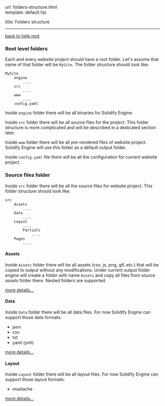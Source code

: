 url:        folders-structure.html  
template:   default.hjs

title:      Folders structure

---

[back to help root](/index.html)

### Root level folders

Each and every website project should have a root folder. Let's assume that name of that folder will be `MySite`. The folder structure should look like:

```
MySite
    engine
        ....
    src
        ....
    www
        ....
    config.yaml
```

Inside `engine` folder there will be all binaries for Solidify Engine.

Inside `src` folder there will be all source files for the project. This folder structure is more complicated and will be described in a dedicated section later.

Inside `www` folder there will be all pre-rendered files of website project. Solidify Engine will use this folder as a default output folder.

Inside `config.yaml` file there will be all the configuration for current website project.

### Source files folder

Inside `src` folder there will be all the source files for website project. This folder structure should look like:

```
src
    Assets
        ....
    Data
        ....
    Layout
        ....
        Partials
            ....
    Pages
        ....
```

#### Assets

Inside `Assets` folder there will be all assets (css, js, png, gif, etc.) that will be copied to output without any modifications. Under current output folder engine will create a folder with name `Assets` and copy all files from source assets folder there. Nested folders are supported.

[more details...](folders-structure/assets.html)


#### Data

Inside `Data` folder there will be all data files. For now Solidify Engine can support those data formats:

- json
- csv
- txt
- yaml (yml)

[more details...](folders-structure/data.html)


#### Layout

Inside `Layout` folder there will be all layout files. For now Solidify Engine can support those layout formats: 

- mustache

[more details...](folders-structure/layout.html)
